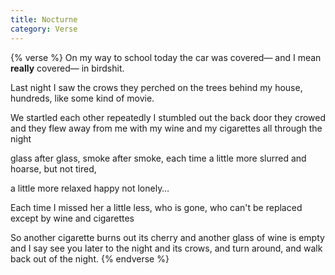 ```yaml
---
title: Nocturne
category: Verse
---
```

{% verse %}
On my way to school today
the car was covered—
and I mean **really** covered—
in birdshit.<!--more-->

Last night I saw the crows
they perched on the trees behind my house,
hundreds,
like some kind of movie.

We startled each other repeatedly
I stumbled out the back door
they crowed and they flew
away from me 
with my wine and my cigarettes
all through the night

glass after glass,
smoke after smoke,
each time a little more slurred
and hoarse, but not tired,

a little more
relaxed
happy
not lonely…

Each time I missed her a little less,
who is gone, who can't be replaced
except by wine and cigarettes

So another cigarette burns out its cherry
and another glass of wine is empty
and I say see you later to the night
and its crows, and turn around,
and walk back out of the night.
{% endverse %}
